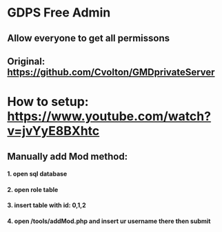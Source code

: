 # GDPS Free Admin
## Allow everyone to get all permissons
## Original: https://github.com/Cvolton/GMDprivateServer
# How to setup: https://www.youtube.com/watch?v=jvYyE8BXhtc

## Manually add Mod method: 
#### 1. open sql database
#### 2. open role table
#### 3. insert table with id: 0,1,2
#### 4. open /tools/addMod.php and insert ur username there then submit
